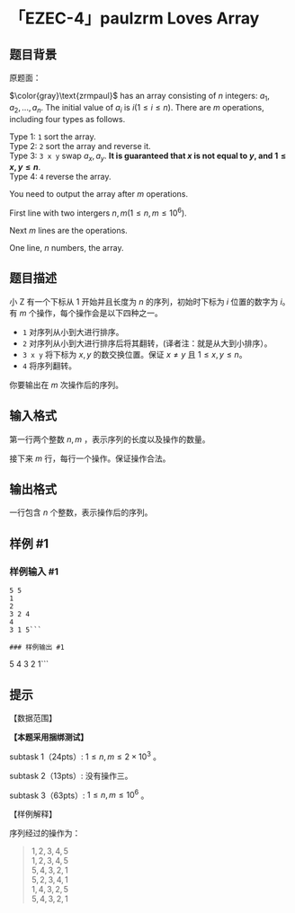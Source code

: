 # 「EZEC-4」paulzrm Loves Array

## 题目背景

原题面：

$\color{gray}\text{zrmpaul}$ has an array consisting of $n$ integers: $a_1,a_2,...,a_n$. The initial value of $a_i$ is $i(1\le i\le n)$. There are $m$ operations, including four types as follows.

Type $1$: `1` sort the array.   
Type $2$: `2` sort the array and reverse it.   
Type $3$: `3 x y` swap $a_x,a_y$. **It is guaranteed that $x$ is not equal to $y$, and $1\leq x ,y \leq n$**.    
Type $4$: `4` reverse the array.

You need to output the array after $m$ operations.

First line with two intergers $n,m(1\leq n,m\leq 10^6)$.

Next $m$ lines are the operations.

One line, $n$ numbers, the array.

## 题目描述

小 Z 有一个下标从 $1$ 开始并且长度为 $n$ 的序列，初始时下标为 $i$ 位置的数字为 $i$。有 $m$ 个操作，每个操作会是以下四种之一。

- `1` 对序列从小到大进行排序。
- `2` 对序列从小到大进行排序后将其翻转，(译者注：就是从大到小排序）。
- `3 x y` 将下标为 $x,y$ 的数交换位置。保证 $x\neq y$ 且 $1\le x,y\le n$。
- `4` 将序列翻转。

你要输出在 $m$ 次操作后的序列。

## 输入格式

第一行两个整数 $n,m$ ，表示序列的长度以及操作的数量。

接下来 $m$ 行，每行一个操作。保证操作合法。

## 输出格式

一行包含 $n$ 个整数，表示操作后的序列。

## 样例 #1

### 样例输入 #1
```
5 5
1
2
3 2 4
4
3 1 5```

### 样例输出 #1

```
5 4 3 2 1```

## 提示

【数据范围】

**【本题采用捆绑测试】**

subtask 1（24pts）: $1\leq n,m\leq 2 \times 10^3$ 。

subtask 2（13pts）: 没有操作三。

subtask 3（63pts）: $1\leq n,m\leq 10^6$ 。


【样例解释】

序列经过的操作为：
> $1, 2, 3, 4, 5$     
$1, 2, 3, 4, 5$   
$5, 4, 3, 2, 1$   
$5, 2, 3, 4, 1$   
$1, 4, 3, 2, 5$   
$5, 4, 3, 2, 1$


